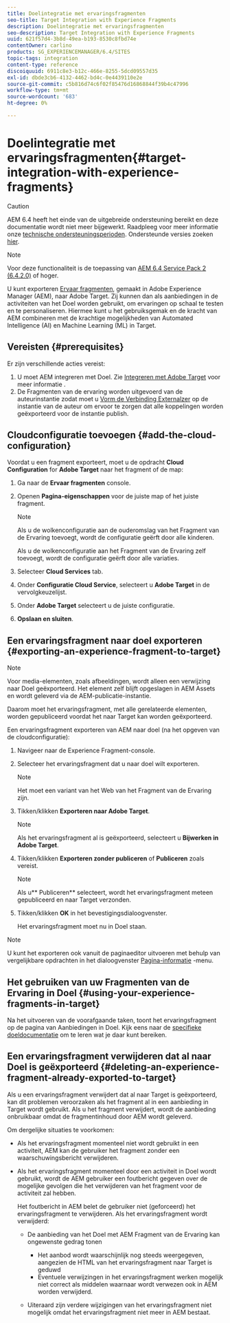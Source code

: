 ```yaml
---
title: Doelintegratie met ervaringsfragmenten
seo-title: Target Integration with Experience Fragments
description: Doelintegratie met ervaringsfragmenten
seo-description: Target Integration with Experience Fragments
uuid: 621f57d4-3b8d-49ea-b193-8530c8fbd74e
contentOwner: carlino
products: SG_EXPERIENCEMANAGER/6.4/SITES
topic-tags: integration
content-type: reference
discoiquuid: 6911c8e3-b12c-466e-8255-5dcd09557d35
exl-id: dbde3cb6-4132-4462-bd4c-0e4439110e2e
source-git-commit: c5b816d74c6f02f85476d16868844f39b4c47996
workflow-type: tm+mt
source-wordcount: '683'
ht-degree: 0%

---
```


# Doelintegratie met ervaringsfragmenten{#target-integration-with-experience-fragments}

>[!CAUTION]
>
>AEM 6.4 heeft het einde van de uitgebreide ondersteuning bereikt en deze documentatie wordt niet meer bijgewerkt. Raadpleeg voor meer informatie onze [technische ondersteuningsperioden](https://helpx.adobe.com/support/programs/eol-matrix.html). Ondersteunde versies zoeken [hier](https://experienceleague.adobe.com/docs/).

>[!NOTE]
>
>Voor deze functionaliteit is de toepassing van [AEM 6.4 Service Pack 2 (6.4.2.0)](/help/release-notes/sp-release-notes.md) of hoger.

U kunt exporteren [Ervaar fragmenten](/help/sites-authoring/experience-fragments.md), gemaakt in Adobe Experience Manager (AEM), naar Adobe Target. Zij kunnen dan als aanbiedingen in de activiteiten van het Doel worden gebruikt, om ervaringen op schaal te testen en te personaliseren. Hiermee kunt u het gebruiksgemak en de kracht van AEM combineren met de krachtige mogelijkheden van Automated Intelligence (AI) en Machine Learning (ML) in Target.

## Vereisten {#prerequisites}

Er zijn verschillende acties vereist:

1. U moet AEM integreren met Doel. Zie [Integreren met Adobe Target](/help/sites-administering/target.md) voor meer informatie .
1. De Fragmenten van de ervaring worden uitgevoerd van de auteurinstantie zodat moet u [Vorm de Verbinding Externalzer](/help/sites-developing/externalizer.md) op de instantie van de auteur om ervoor te zorgen dat alle koppelingen worden geëxporteerd voor de instantie publish.

## Cloudconfiguratie toevoegen {#add-the-cloud-configuration}

Voordat u een fragment exporteert, moet u de opdracht **Cloud Configuration** for **Adobe Target** naar het fragment of de map:

1. Ga naar de **Ervaar fragmenten** console.
1. Openen **Pagina-eigenschappen** voor de juiste map of het juiste fragment.

   >[!NOTE]
   >
   >Als u de wolkenconfiguratie aan de ouderomslag van het Fragment van de Ervaring toevoegt, wordt de configuratie geërft door alle kinderen.
   >
   >Als u de wolkenconfiguratie aan het Fragment van de Ervaring zelf toevoegt, wordt de configuratie geërft door alle variaties.

1. Selecteer **Cloud Services** tab.

1. Onder **Configuratie Cloud Service**, selecteert u **Adobe Target** in de vervolgkeuzelijst.
1. Onder **Adobe Target** selecteert u de juiste configuratie.

1. **Opslaan en sluiten**.

## Een ervaringsfragment naar doel exporteren {#exporting-an-experience-fragment-to-target}

>[!NOTE]
>
>Voor media-elementen, zoals afbeeldingen, wordt alleen een verwijzing naar Doel geëxporteerd. Het element zelf blijft opgeslagen in AEM Assets en wordt geleverd via de AEM-publicatie-instantie.
>
>Daarom moet het ervaringsfragment, met alle gerelateerde elementen, worden gepubliceerd voordat het naar Target kan worden geëxporteerd.

Een ervaringsfragment exporteren van AEM naar doel (na het opgeven van de cloudconfiguratie):

1. Navigeer naar de Experience Fragment-console.
1. Selecteer het ervaringsfragment dat u naar doel wilt exporteren.

   >[!NOTE]
   >
   >Het moet een variant van het Web van het Fragment van de Ervaring zijn.

1. Tikken/klikken **Exporteren naar Adobe Target**.

   >[!NOTE]
   >
   >Als het ervaringsfragment al is geëxporteerd, selecteert u **Bijwerken in Adobe Target**.

1. Tikken/klikken **Exporteren zonder publiceren** of **Publiceren** zoals vereist.

   >[!NOTE]
   >
   >Als u** Publiceren** selecteert, wordt het ervaringsfragment meteen gepubliceerd en naar Target verzonden.

1. Tikken/klikken **OK** in het bevestigingsdialoogvenster.

   Het ervaringsfragment moet nu in Doel staan.

>[!NOTE]
>
>U kunt het exporteren ook vanuit de paginaeditor uitvoeren met behulp van vergelijkbare opdrachten in het dialoogvenster [Pagina-informatie](/help/sites-authoring/author-environment-tools.md#page-information) -menu.

## Het gebruiken van uw Fragmenten van de Ervaring in Doel {#using-your-experience-fragments-in-target}

Na het uitvoeren van de voorafgaande taken, toont het ervaringsfragment op de pagina van Aanbiedingen in Doel. Kijk eens naar de [specifieke doeldocumentatie](https://experiencecloud.adobe.com/resources/help/en_US/target/target/aem-experience-fragments.html) om te leren wat je daar kunt bereiken.

## Een ervaringsfragment verwijderen dat al naar Doel is geëxporteerd {#deleting-an-experience-fragment-already-exported-to-target}

Als u een ervaringsfragment verwijdert dat al naar Target is geëxporteerd, kan dit problemen veroorzaken als het fragment al in een aanbieding in Target wordt gebruikt. Als u het fragment verwijdert, wordt de aanbieding onbruikbaar omdat de fragmentinhoud door AEM wordt geleverd.

Om dergelijke situaties te voorkomen:

* Als het ervaringsfragment momenteel niet wordt gebruikt in een activiteit, AEM kan de gebruiker het fragment zonder een waarschuwingsbericht verwijderen.
* Als het ervaringsfragment momenteel door een activiteit in Doel wordt gebruikt, wordt de AEM gebruiker een foutbericht gegeven over de mogelijke gevolgen die het verwijderen van het fragment voor de activiteit zal hebben.

   Het foutbericht in AEM belet de gebruiker niet (geforceerd) het ervaringsfragment te verwijderen. Als het ervaringsfragment wordt verwijderd:

   * De aanbieding van het Doel met AEM Fragment van de Ervaring kan ongewenste gedrag tonen

      * Het aanbod wordt waarschijnlijk nog steeds weergegeven, aangezien de HTML van het ervaringsfragment naar Target is geduwd
      * Eventuele verwijzingen in het ervaringsfragment werken mogelijk niet correct als middelen waarnaar wordt verwezen ook in AEM worden verwijderd.
   * Uiteraard zijn verdere wijzigingen van het ervaringsfragment niet mogelijk omdat het ervaringsfragment niet meer in AEM bestaat.
